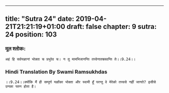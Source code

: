 
---
title: "Sutra 24"
date: 2019-04-21T21:21:19+01:00
draft: false
chapter: 9
sutra: 24
position: 103
---
### मूल श्लोकः:
```
अहं हि सर्वयज्ञानां भोक्ता च प्रभुरेव च। न तु मामभिजानन्ति तत्त्वेनातश्च्यवन्ति ते।।9.24।।

```

### Hindi Translation By Swami Ramsukhdas
```
।।9.24।।क्योंकि मैं ही सम्पूर्ण यज्ञोंका भोक्ता और स्वामी हूँ परन्तु वे मेरेको तत्त्वसे नहीं जानते? इसीसे उनका पतन होता है।

```

